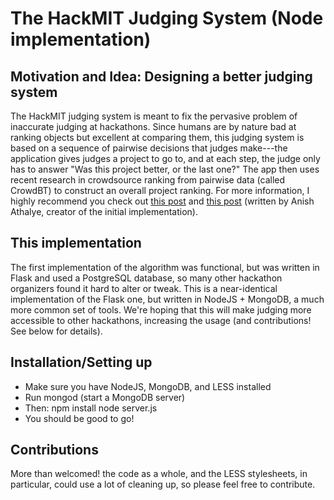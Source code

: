 # The HackMIT Judging System (Node implementation)
## Motivation and Idea: Designing a better judging system
The HackMIT judging system is meant to fix the pervasive problem of inaccurate judging at hackathons. Since humans are by nature bad at ranking objects but excellent at comparing them, this judging system is based on a sequence of pairwise decisions that judges make---the application gives judges a project to go to, and at each step, the judge only has to answer "Was this project better, or the last one?" The app then uses recent research in crowdsource ranking from pairwise data (called CrowdBT) to construct an overall project ranking. For more information, I highly recommend you check out [this post](https://medium.com/hackmit-stories/designing-a-better-judging-system-bfb1af7cede8) and [this post](https://medium.com/hackmit-stories/implementing-a-scalable-judging-system-bd193214c304#.a8vi0fqh0) (written by Anish Athalye, creator of the initial implementation).

## This implementation
The first implementation of the algorithm was functional, but was written in Flask and used a PostgreSQL database, so many other hackathon organizers found it hard to alter or tweak. This is a near-identical implementation of the Flask one, but written in NodeJS + MongoDB, a much more common set of tools. We're hoping that this will make judging more accessible to other hackathons, increasing the usage (and contributions! See below for details).

## Installation/Setting up
- Make sure you have NodeJS, MongoDB, and LESS installed
- Run mongod (start a MongoDB server)
- Then:
    npm install
    node server.js
- You should be good to go!

## Contributions
More than welcomed! the code as a whole, and the LESS stylesheets, in particular, could use a lot of cleaning up, so please feel free to contribute.
